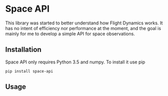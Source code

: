Space API
=========

This library was started to better understand how Flight Dynamics works. It
has no intent of efficiency nor performance at the moment, and the goal is
mainly for me to develop a simple API for space observations.

Installation
------------

Space API only requires Python 3.5 and numpy. To install it use pip

    pip install space-api

Usage
-----